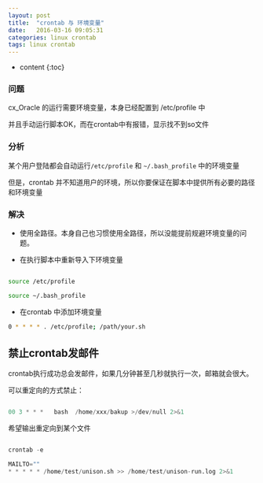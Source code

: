 ```yaml
---
layout: post
title:  "crontab 与 环境变量"
date:   2016-03-16 09:05:31
categories: linux crontab
tags: linux crontab
---
```


* content
{:toc}


### 问题

cx_Oracle 的运行需要环境变量，本身已经配置到 /etc/profile 中

并且手动运行脚本OK，而在crontab中有报错，显示找不到so文件

### 分析

某个用户登陆都会自动运行`/etc/profile` 和 `~/.bash_profile` 中的环境变量

但是，crontab 并不知道用户的环境，所以你要保证在脚本中提供所有必要的路径和环境变量

### 解决

* 使用全路径。本身自己也习惯使用全路径，所以没能提前规避环境变量的问题。

* 在执行脚本中重新导入下环境变量

```bash

source /etc/profile

source ~/.bash_profile

```

* 在crontab 中添加环境变量

```bash
0 * * * * . /etc/profile; /path/your.sh
```


## 禁止crontab发邮件

crontab执行成功总会发邮件，如果几分钟甚至几秒就执行一次，邮箱就会很大。

可以重定向的方式禁止：

```python

00 3 * * *   bash  /home/xxx/bakup >/dev/null 2>&1
```

希望输出重定向到某个文件

```python

crontab -e

MAILTO=""
* * * * * /home/test/unison.sh >> /home/test/unison-run.log 2>&1
```